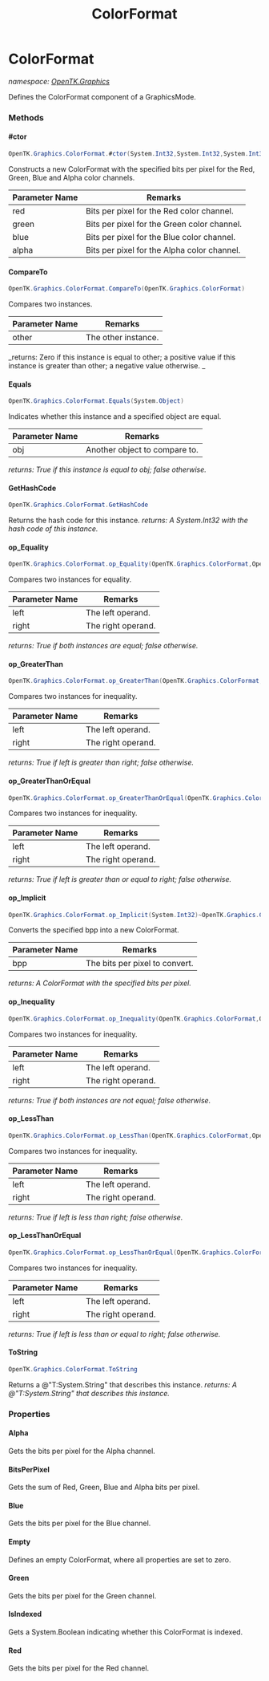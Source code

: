 ﻿---
title: ColorFormat
---

# ColorFormat
_namespace: [OpenTK.Graphics](N-OpenTK.Graphics.html)_

Defines the ColorFormat component of a GraphicsMode.

### Methods

#### #ctor
```csharp
OpenTK.Graphics.ColorFormat.#ctor(System.Int32,System.Int32,System.Int32,System.Int32)
```
Constructs a new ColorFormat with the specified bits per pixel for 
 the Red, Green, Blue and Alpha color channels.

|Parameter Name|Remarks|
|--------------|-------|
|red|Bits per pixel for the Red color channel.|
|green|Bits per pixel for the Green color channel.|
|blue|Bits per pixel for the Blue color channel.|
|alpha|Bits per pixel for the Alpha color channel.|


#### CompareTo
```csharp
OpenTK.Graphics.ColorFormat.CompareTo(OpenTK.Graphics.ColorFormat)
```
Compares two instances.

|Parameter Name|Remarks|
|--------------|-------|
|other|The other instance.|

_returns: 
            Zero if this instance is equal to other;
            a positive value  if this instance is greater than other;
            a negative value otherwise.
            _

#### Equals
```csharp
OpenTK.Graphics.ColorFormat.Equals(System.Object)
```
Indicates whether this instance and a specified object are equal.

|Parameter Name|Remarks|
|--------------|-------|
|obj|Another object to compare to.|

_returns: True if this instance is equal to obj; false otherwise._

#### GetHashCode
```csharp
OpenTK.Graphics.ColorFormat.GetHashCode
```
Returns the hash code for this instance.
_returns: A System.Int32 with the hash code of this instance._

#### op_Equality
```csharp
OpenTK.Graphics.ColorFormat.op_Equality(OpenTK.Graphics.ColorFormat,OpenTK.Graphics.ColorFormat)
```
Compares two instances for equality.

|Parameter Name|Remarks|
|--------------|-------|
|left|The left operand.|
|right|The right operand.|

_returns: True if both instances are equal; false otherwise._

#### op_GreaterThan
```csharp
OpenTK.Graphics.ColorFormat.op_GreaterThan(OpenTK.Graphics.ColorFormat,OpenTK.Graphics.ColorFormat)
```
Compares two instances for inequality.

|Parameter Name|Remarks|
|--------------|-------|
|left|The left operand.|
|right|The right operand.|

_returns: True if left is greater than right; false otherwise._

#### op_GreaterThanOrEqual
```csharp
OpenTK.Graphics.ColorFormat.op_GreaterThanOrEqual(OpenTK.Graphics.ColorFormat,OpenTK.Graphics.ColorFormat)
```
Compares two instances for inequality.

|Parameter Name|Remarks|
|--------------|-------|
|left|The left operand.|
|right|The right operand.|

_returns: True if left is greater than or equal to right; false otherwise._

#### op_Implicit
```csharp
OpenTK.Graphics.ColorFormat.op_Implicit(System.Int32)~OpenTK.Graphics.ColorFormat
```
Converts the specified bpp into a new ColorFormat.

|Parameter Name|Remarks|
|--------------|-------|
|bpp|The bits per pixel to convert.|

_returns: A ColorFormat with the specified bits per pixel._

#### op_Inequality
```csharp
OpenTK.Graphics.ColorFormat.op_Inequality(OpenTK.Graphics.ColorFormat,OpenTK.Graphics.ColorFormat)
```
Compares two instances for inequality.

|Parameter Name|Remarks|
|--------------|-------|
|left|The left operand.|
|right|The right operand.|

_returns: True if both instances are not equal; false otherwise._

#### op_LessThan
```csharp
OpenTK.Graphics.ColorFormat.op_LessThan(OpenTK.Graphics.ColorFormat,OpenTK.Graphics.ColorFormat)
```
Compares two instances for inequality.

|Parameter Name|Remarks|
|--------------|-------|
|left|The left operand.|
|right|The right operand.|

_returns: True if left is less than right; false otherwise._

#### op_LessThanOrEqual
```csharp
OpenTK.Graphics.ColorFormat.op_LessThanOrEqual(OpenTK.Graphics.ColorFormat,OpenTK.Graphics.ColorFormat)
```
Compares two instances for inequality.

|Parameter Name|Remarks|
|--------------|-------|
|left|The left operand.|
|right|The right operand.|

_returns: True if left is less than or equal to right; false otherwise._

#### ToString
```csharp
OpenTK.Graphics.ColorFormat.ToString
```
Returns a @"T:System.String" that describes this instance.
_returns: A @"T:System.String" that describes this instance._



### Properties

#### Alpha
Gets the bits per pixel for the Alpha channel.
#### BitsPerPixel
Gets the sum of Red, Green, Blue and Alpha bits per pixel.
#### Blue
Gets the bits per pixel for the Blue channel.
#### Empty
Defines an empty ColorFormat, where all properties are set to zero.
#### Green
Gets the bits per pixel for the Green channel.
#### IsIndexed
Gets a System.Boolean indicating whether this ColorFormat is indexed.
#### Red
Gets the bits per pixel for the Red channel.

